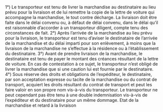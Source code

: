 1°) Le transporteur est tenu de livrer la marchandise au destinataire au lieu prévu pour la livraison et de lui
remettre la copie de la lettre de voiture qui accompagne la marchandise, le tout contre décharge. La livraison doit
être faite dans le délai convenu ou, à défaut de délai convenu, dans le délai qu’il est raisonnable d’accorder à un
transporteur diligent, compte tenu des circonstances de fait.
2°) Après l’arrivée de la marchandise au lieu prévu pour la livraison, le transporteur est tenu d’aviser le destinataire
de l’arrivée de la marchandise et du délai imparti pour son enlèvement, à moins que la livraison de la marchandise
ne s’effectue à la résidence ou à l’établissement du destinataire.
3°) Avant de prendre livraison de la marchandise, le destinataire est tenu de payer le montant des créances
résultant de la lettre de voiture. En cas de contestation à ce sujet, le transporteur n’est obligé de livrer la
marchandise que si une caution lui est fournie par le destinataire.
4°) Sous réserve des droits et obligations de l’expéditeur, le destinataire, par son acceptation expresse ou tacite
de la marchandise ou du contrat de transport, acquiert les droits résultant du contrat de transport et peut les faire
valoir en son propre nom vis-à-vis du transporteur. Le transporteur ne peut cependant pas être tenu à une double
indemnisation vis-à-vis de l’expéditeur et du destinataire pour un même dommage.
Etat de la marchandise et retard à la livraison